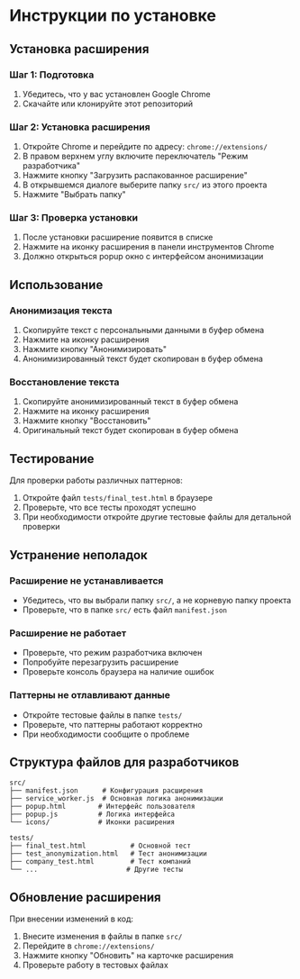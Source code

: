 # Инструкции по установке

## Установка расширения

### Шаг 1: Подготовка
1. Убедитесь, что у вас установлен Google Chrome
2. Скачайте или клонируйте этот репозиторий

### Шаг 2: Установка расширения
1. Откройте Chrome и перейдите по адресу: `chrome://extensions/`
2. В правом верхнем углу включите переключатель "Режим разработчика"
3. Нажмите кнопку "Загрузить распакованное расширение"
4. В открывшемся диалоге выберите папку `src/` из этого проекта
5. Нажмите "Выбрать папку"

### Шаг 3: Проверка установки
1. После установки расширение появится в списке
2. Нажмите на иконку расширения в панели инструментов Chrome
3. Должно открыться popup окно с интерфейсом анонимизации

## Использование

### Анонимизация текста
1. Скопируйте текст с персональными данными в буфер обмена
2. Нажмите на иконку расширения
3. Нажмите кнопку "Анонимизировать"
4. Анонимизированный текст будет скопирован в буфер обмена

### Восстановление текста
1. Скопируйте анонимизированный текст в буфер обмена
2. Нажмите на иконку расширения
3. Нажмите кнопку "Восстановить"
4. Оригинальный текст будет скопирован в буфер обмена

## Тестирование

Для проверки работы различных паттернов:

1. Откройте файл `tests/final_test.html` в браузере
2. Проверьте, что все тесты проходят успешно
3. При необходимости откройте другие тестовые файлы для детальной проверки

## Устранение неполадок

### Расширение не устанавливается
- Убедитесь, что вы выбрали папку `src/`, а не корневую папку проекта
- Проверьте, что в папке `src/` есть файл `manifest.json`

### Расширение не работает
- Проверьте, что режим разработчика включен
- Попробуйте перезагрузить расширение
- Проверьте консоль браузера на наличие ошибок

### Паттерны не отлавливают данные
- Откройте тестовые файлы в папке `tests/`
- Проверьте, что паттерны работают корректно
- При необходимости сообщите о проблеме

## Структура файлов для разработчиков

```
src/
├── manifest.json      # Конфигурация расширения
├── service_worker.js  # Основная логика анонимизации
├── popup.html        # Интерфейс пользователя
├── popup.js          # Логика интерфейса
└── icons/            # Иконки расширения

tests/
├── final_test.html           # Основной тест
├── test_anonymization.html   # Тест анонимизации
├── company_test.html         # Тест компаний
└── ...                      # Другие тесты
```

## Обновление расширения

При внесении изменений в код:

1. Внесите изменения в файлы в папке `src/`
2. Перейдите в `chrome://extensions/`
3. Нажмите кнопку "Обновить" на карточке расширения
4. Проверьте работу в тестовых файлах 